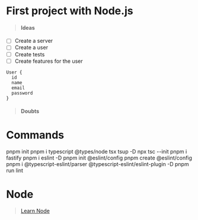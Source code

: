 # First project with Node.js

> #### Ideas

- [ ] Create a server
- [ ] Create a user
- [ ] Create tests
- [ ] Create features for the user

```
User {
  id
  name
  email
  password
}
```

> #### Doubts

# Commands
pnpm init
pnpm i typescript @types/node tsx tsup -D
npx tsc --init
pnpm i fastify
pnpm i eslint -D
pnpm init @eslint/config
pnpm create @eslint/config
pnpm i @typescript-eslint/parser @typescript-eslint/eslint-plugin -D
pnpm run lint

# Node
> [Learn Node](https://nodejs.org/en/learn/getting-started/introduction-to-nodejs)

